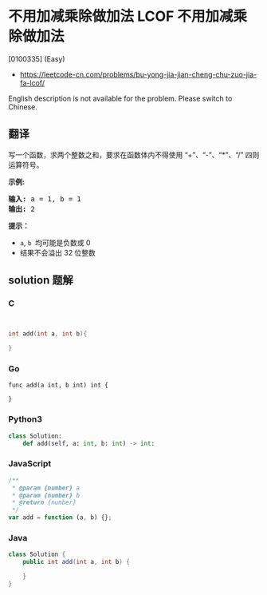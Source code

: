 # 不用加减乘除做加法 LCOF 不用加减乘除做加法

[0100335] (Easy)

- https://leetcode-cn.com/problems/bu-yong-jia-jian-cheng-chu-zuo-jia-fa-lcof/

English description is not available for the problem. Please switch to Chinese.

## 翻译

写一个函数，求两个整数之和，要求在函数体内不得使用 “+”、“-”、“\*”、“/” 四则运算符号。

**示例:**

<pre><strong>输入:</strong> a = 1, b = 1
<strong>输出:</strong> 2</pre>

**提示：**

- `a`, `b`  均可能是负数或 0
- 结果不会溢出 32 位整数

## solution 题解

### C

```c


int add(int a, int b){

}


```

### Go

```golang
func add(a int, b int) int {

}
```

### Python3

```python
class Solution:
    def add(self, a: int, b: int) -> int:
```

### JavaScript

```javascript
/**
 * @param {number} a
 * @param {number} b
 * @return {number}
 */
var add = function (a, b) {};
```

### Java

```java
class Solution {
    public int add(int a, int b) {

    }
}
```
